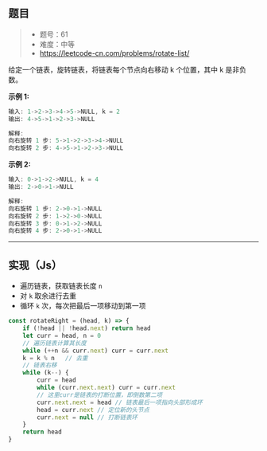 ## 题目

> - 题号：61
> - 难度：中等
> - https://leetcode-cn.com/problems/rotate-list/

给定一个链表，旋转链表，将链表每个节点向右移动 k 个位置，其中 k 是非负数。

**示例 1:**

```c
输入: 1->2->3->4->5->NULL, k = 2
输出: 4->5->1->2->3->NULL

解释:
向右旋转 1 步: 5->1->2->3->4->NULL
向右旋转 2 步: 4->5->1->2->3->NULL
```

**示例 2:**

```c
输入: 0->1->2->NULL, k = 4
输出: 2->0->1->NULL

解释:
向右旋转 1 步: 2->0->1->NULL
向右旋转 2 步: 1->2->0->NULL
向右旋转 3 步: 0->1->2->NULL
向右旋转 4 步: 2->0->1->NULL
```



---
## 实现（Js）

- 遍历链表，获取链表长度 `n`
- 对 `k` 取余进行去重
- 循环 `k` 次，每次把最后一项移动到第一项


```js
const rotateRight = (head, k) => {
    if (!head || !head.next) return head
    let curr = head, n = 0
    // 遍历链表计算其长度
    while (++n && curr.next) curr = curr.next
    k = k % n	// 去重
    // 链表右移
    while (k--) {
        curr = head
        while (curr.next.next) curr = curr.next
        // 这里curr是链表的打断位置，即倒数第二项
        curr.next.next = head // 链表最后一项指向头部形成环
        head = curr.next // 定位新的头节点
        curr.next = null // 打断链表环
    }
    return head
}
```

